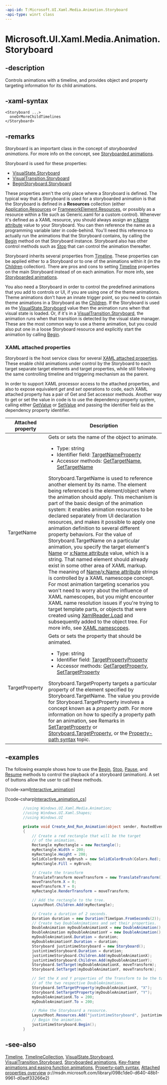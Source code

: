 ```yaml
---
-api-id: T:Microsoft.UI.Xaml.Media.Animation.Storyboard
-api-type: winrt class
---
```


<!-- Class syntax.
public class Storyboard : Windows.UI.Xaml.Media.Animation.Timeline, Windows.UI.Xaml.Media.Animation.IStoryboard
-->

# Microsoft.UI.Xaml.Media.Animation.Storyboard

## -description
Controls animations with a timeline, and provides object and property targeting information for its child animations.

## -xaml-syntax
```xaml
<Storyboard ...>
  oneOrMoreChildTimelines
</Storyboard>
```


## -remarks
Storyboard is an important class in the concept of *storyboarded animations*. For more info on the concept, see [Storyboarded animations](/windows/apps/design/motion/storyboarded-animations).

Storyboard is used for these properties:
+ [VisualState.Storyboard](../microsoft.ui.xaml/visualstate_storyboard.md)
+ [VisualTransition.Storyboard](../microsoft.ui.xaml/visualtransition_storyboard.md)
+ [BeginStoryboard.Storyboard](beginstoryboard_storyboard.md)


These properties aren't the only place where a Storyboard is defined. The typical way that a Storyboard is used for a storyboarded animation is that the Storyboard is defined in a **Resources** collection (either [Application.Resources](../microsoft.ui.xaml/application_resources.md) or [FrameworkElement.Resources](../microsoft.ui.xaml/frameworkelement_resources.md), or possibly as a resource within a file such as Generic.xaml for a custom control). Whenever it's defined as a XAML resource, you should always assign an [x:Name attribute](/windows/uwp/xaml-platform/x-name-attribute) value to your Storyboard. You can then reference the name as a programming variable later in code-behind. You'll need this reference to actually run the animations that the Storyboard contains, by calling the [Begin](storyboard_begin_1621727531.md) method on that Storyboard instance. Storyboard also has other control methods such as [Stop](storyboard_stop_1201535524.md) that can control the animation thereafter.

Storyboard inherits several properties from [Timeline](timeline.md). These properties can be applied either to a Storyboard or to one of the animations within it (in the [Children](storyboard_children.md) collection). There are pros and cons to setting [Timeline](timeline.md) properties on the main Storyboard instead of on each animation. For more info, see [Storyboarded animations](/windows/apps/design/motion/storyboarded-animations).

You also need a Storyboard in order to control the predefined animations that you add to controls or UI, if you are using one of the theme animations. Theme animations don't have an innate trigger point, so you need to contain theme animations in a Storyboard as the [Children](storyboard_children.md). If the Storyboard is used as the [VisualState.Storyboard](../microsoft.ui.xaml/visualstate_storyboard.md) value then the animation runs when that visual state is loaded. Or, if it's in a [VisualTransition.Storyboard](../microsoft.ui.xaml/visualtransition_storyboard.md), the animation runs when that transition is detected by the visual state manager. These are the most common way to use a theme animation, but you could also put one in a loose Storyboard resource and explicitly start the animation by calling [Begin](storyboard_begin_1621727531.md).

### XAML attached properties

Storyboard is the host service class for several [XAML attached properties](/windows/uwp/xaml-platform/attached-properties-overview). These enable child animations under control by the Storyboard to each target separate target elements and target properties, while still following the same controlling timeline and triggering mechanism as the parent.

In order to support XAML processor access to the attached properties, and also to expose equivalent _get_ and _set_ operations to code, each XAML attached property has a pair of Get and Set accessor methods. Another way to get or set the value in code is to use the dependency property system, calling either [GetValue](../microsoft.ui.xaml/dependencyobject_getvalue_229640130.md) or [SetValue](../microsoft.ui.xaml/dependencyobject_setvalue_1212521140.md) and passing the identifier field as the dependency property identifier.

| Attached property | Description |
| - | - |
| TargetName | Gets or sets the name of the object to animate.<ul><li>Type: string</li><li>Identifier field: <a href="/uwp/api/windows.ui.xaml.media.animation.storyboard.targetnameproperty">TargetNameProperty</a></li><li>Accessor methods: <a href="/uwp/api/windows.ui.xaml.media.animation.storyboard.gettargetname">GetTargetName</a>, <a href="/uwp/api/windows.ui.xaml.media.animation.storyboard.settargetname">SetTargetName</a></li></ul> Storyboard.TargetName is used to reference another element by its name. The element being referenced is the element/object where the animation should apply. This mechanism is part of the basic design of the animation system: it enables animation resources to be declared separately from UI declaration resources, and makes it possible to apply one animation definition to several different property behaviors. For the value of Storyboard.TargetName on a particular animation, you specify the target element's [Name](../microsoft.ui.xaml/frameworkelement_name.md) or [x:Name attribute](/windows/uwp/xaml-platform/x-name-attribute) value, which is a string. That named element should already exist in some other area of XAML markup.<br/>The meaning of [Name](../microsoft.ui.xaml/frameworkelement_name.md)/[x:Name attribute](/windows/uwp/xaml-platform/x-name-attribute) strings is controlled by a XAML namescope concept. For most animation targeting scenarios you won't need to worry about the influence of XAML namescopes, but you might encounter XAML name resolution issues if you're trying to target template parts, or objects that were created using [XamlReader.Load](../microsoft.ui.xaml.markup/xamlreader_load_1077941801.md) and subsequently added to the object tree. For more info, see [XAML namescopes](/windows/uwp/xaml-platform/xaml-namescopes).|
| TargetProperty | Gets or sets the property that should be animated.<ul><li>Type: string</li><li>Identifier field: <a href="/uwp/api/windows.ui.xaml.media.animation.storyboard.targetpropertyproperty">TargetPropertyProperty</a></li><li>Accessor methods: <a href="/uwp/api/windows.ui.xaml.media.animation.storyboard.gettargetproperty">GetTargetProperty</a>, <a href="/uwp/api/windows.ui.xaml.media.animation.storyboard.settargetproperty">SetTargetProperty</a></li></ul>Storyboard.TargetProperty targets a particular property of the element specified by Storyboard.TargetName. The value you provide for Storyboard.TargetProperty involves a concept known as a *property path*. For more information on how to specify a property path for an animation, see Remarks in [SetTargetProperty](storyboard_settargetproperty_795497221.md) or [Storyboard.TargetProperty](storyboard_targetproperty.md), or the [Property-path syntax](/windows/uwp/xaml-platform/property-path-syntax) topic. |

## -examples
The following example shows how to use the [Begin](storyboard_begin_1621727531.md), [Stop](storyboard_stop_1201535524.md), [Pause](storyboard_pause_1953642114.md), and [Resume](storyboard_resume_406343050.md) methods to control the playback of a storyboard (animation). A set of buttons allow the user to call these methods.



[!code-xaml[Interactive_animation](../microsoft.ui.xaml.media.animation/code/interactive_animation/csharp/Page.xaml#SnippetInteractive_animation)]


[!code-csharp[Interactive_animation_cs](../microsoft.ui.xaml.media.animation/code/interactive_animation/csharp/Page.xaml.cs#SnippetInteractive_animation_cs)]

```csharp
        //using Windows.UI.Xaml.Media.Animation;
        //using Windows.UI.Xaml.Shapes;
        //using Windows.UI

        private void Create_And_Run_Animation(object sender, RoutedEventArgs e)
        {
            // Create a red rectangle that will be the target
            // of the animation.
            Rectangle myRectangle = new Rectangle();
            myRectangle.Width = 200;
            myRectangle.Height = 200;
            SolidColorBrush myBrush = new SolidColorBrush(Colors.Red);
            myRectangle.Fill = myBrush;

            // Create the transform
            TranslateTransform moveTransform = new TranslateTransform();
            moveTransform.X = 0;
            moveTransform.Y = 0;
            myRectangle.RenderTransform = moveTransform;

            // Add the rectangle to the tree.
            LayoutRoot.Children.Add(myRectangle);

            // Create a duration of 2 seconds.
            Duration duration = new Duration(TimeSpan.FromSeconds(2));
            // Create two DoubleAnimations and set their properties.
            DoubleAnimation myDoubleAnimationX = new DoubleAnimation();
            DoubleAnimation myDoubleAnimationY = new DoubleAnimation();
            myDoubleAnimationX.Duration = duration;
            myDoubleAnimationY.Duration = duration;
            Storyboard justintimeStoryboard = new Storyboard();
            justintimeStoryboard.Duration = duration;
            justintimeStoryboard.Children.Add(myDoubleAnimationX);
            justintimeStoryboard.Children.Add(myDoubleAnimationY);
            Storyboard.SetTarget(myDoubleAnimationX, moveTransform);
            Storyboard.SetTarget(myDoubleAnimationY, moveTransform);

            // Set the X and Y properties of the Transform to be the target properties
            // of the two respective DoubleAnimations.
            Storyboard.SetTargetProperty(myDoubleAnimationX, "X");
            Storyboard.SetTargetProperty(myDoubleAnimationY, "Y");
            myDoubleAnimationX.To = 200;
            myDoubleAnimationY.To = 200;

            // Make the Storyboard a resource.
            LayoutRoot.Resources.Add("justintimeStoryboard", justintimeStoryboard);
            // Begin the animation.
            justintimeStoryboard.Begin();
        }
```

## -see-also
[Timeline](timeline.md), [TimelineCollection](timelinecollection.md), [VisualState.Storyboard](../microsoft.ui.xaml/visualstate_storyboard.md), [VisualTransition.Storyboard](../microsoft.ui.xaml/visualtransition_storyboard.md), [Storyboarded animations](/windows/apps/design/motion/storyboarded-animations), [Key-frame animations and easing function animations](/windows/apps/design/motion/key-frame-and-easing-function-animations), [Property-path syntax](/windows/uwp/xaml-platform/property-path-syntax), [Attached properties overview](/windows/uwp/xaml-platform/attached-properties-overview)
p://msdn.microsoft.com/library/098c1de0-d640-48b1-9961-d0adf33266e2)
